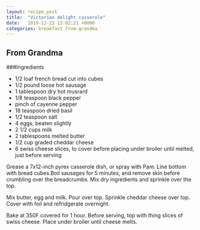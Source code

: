 ```yaml
---
layout: recipe_post
title:  "Victorian delight casserole"
date:   2019-12-22 12:02:21 +0000
categories: breakfast from-grandma
---
```


## From Grandma
###Ingredients
* 1/2 loaf french bread cut into cubes
* 1/2 pound loose hot sausage
* 1 tablespoon dry hot musrard
* 1/8 teaspoon black pepper
* pinch of cayenne pepper
* 18 teaspoon dried basil
* 1/2 teaspoon salt
* 4 eggs, beaten slightly
* 2 1/2 cups milk
* 2 tablespoons melted butter
* 1/2 cup graded cheddar cheese
* 6 swiss cheese slices, to cover before placing under broiler until melted, just before serving


Grease a 7x12-inch pyrex casserole dish, or spray with Pam. Line bottom with bread cubes.Boil sausages for 5 minutes, and remove skin before crumbling over the breadcrumbs. Mix dry ingredients and sprinkle over the top.

 Mix butter, egg and milk. Pour over top. Sprinkle cheddar cheese over top. Cover with foil and refridgerate overnight.

Bake at 350F covered for 1 hour. Before serving, top with thing slices of swiss cheese. Place under broiler until cheese melts.
